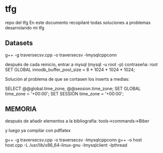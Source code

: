 # tfg
repo del tfg
En este documento recopilaré todas soluciones a problemas desarrolando mi tfg


## Datasets

g++ -g traversecsv.cpp  -o traversecsv -lmysqlcppconn

después de cada reinicio, entrar a mysql (mysql -u root -p) contraseña: root
SET GLOBAL innodb_buffer_pool_size = 8 * 1024 * 1024 * 1024;


Solución al problema de que se cortasen los inserts a medias:

SELECT @@global.time_zone, @@session.time_zone;
SET GLOBAL time_zone = '+00:00';
SET SESSION time_zone = '+00:00';


## MEMORIA

después de añadir elementos a la bibliografía: 
tools->commands->Biber

y luego ya compilar con pdflatex


g++ -g traversecsv.cpp  -o traversecsv -lmysqlcppconn
g++ -o host host.cpp -L /usr/lib/x86_64-linux-gnu -lmysqlclient -lpthread


